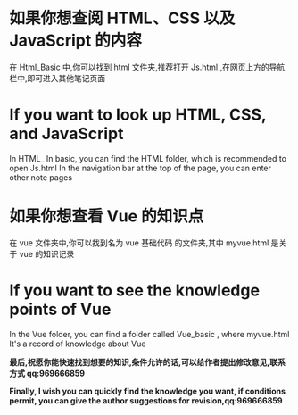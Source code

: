 # 如果你想查阅 HTML、CSS 以及 JavaScript 的内容

在 Html_Basic 中,你可以找到 html 文件夹,推荐打开 Js.html ,在网页上方的导航栏中,即可进入其他笔记页面

# If you want to look up HTML, CSS, and JavaScript

In HTML\_ In basic, you can find the HTML folder, which is recommended to open Js.html In the navigation bar at the top of the page, you can enter other note pages

# 如果你想查看 Vue 的知识点

在 vue 文件夹中,你可以找到名为 vue 基础代码 的文件夹,其中 myvue.html 是关于 vue 的知识记录

# If you want to see the knowledge points of Vue

In the Vue folder, you can find a folder called Vue_basic , where myvue.html It's a record of knowledge about Vue




__最后,祝愿你能快速找到想要的知识,条件允许的话,可以给作者提出修改意见,联系方式 qq:969666859__


__Finally, I wish you can quickly find the knowledge you want, if conditions permit, you can give the author suggestions for revision,qq:969666859__